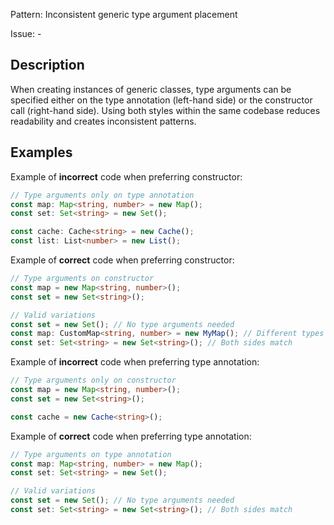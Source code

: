 Pattern: Inconsistent generic type argument placement

Issue: -

## Description

When creating instances of generic classes, type arguments can be specified either on the type annotation (left-hand side) or the constructor call (right-hand side). Using both styles within the same codebase reduces readability and creates inconsistent patterns.

## Examples

Example of **incorrect** code when preferring constructor:
```ts
// Type arguments only on type annotation
const map: Map<string, number> = new Map();
const set: Set<string> = new Set();

const cache: Cache<string> = new Cache();
const list: List<number> = new List();
```

Example of **correct** code when preferring constructor:
```ts
// Type arguments on constructor
const map = new Map<string, number>();
const set = new Set<string>();

// Valid variations
const set = new Set(); // No type arguments needed
const map: CustomMap<string, number> = new MyMap(); // Different types
const set: Set<string> = new Set<string>(); // Both sides match
```

Example of **incorrect** code when preferring type annotation:
```ts
// Type arguments only on constructor
const map = new Map<string, number>();
const set = new Set<string>();

const cache = new Cache<string>();
```

Example of **correct** code when preferring type annotation:
```ts
// Type arguments on type annotation
const map: Map<string, number> = new Map();
const set: Set<string> = new Set();

// Valid variations
const set = new Set(); // No type arguments needed
const set: Set<string> = new Set<string>(); // Both sides match
```